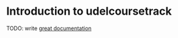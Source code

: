 # Introduction to udelcoursetrack

TODO: write [great documentation](http://jacobian.org/writing/what-to-write/)
